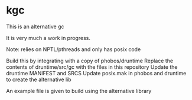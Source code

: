 kgc
===
This is an alternative gc

It is very much a work in progress.

Note: 	relies on NPTL/pthreads
	and only has posix code

Build this by integrating with a copy of phobos/druntime
	Replace the contents of druntime/src/gc with the files in this repository
	Update the druntime MANIFEST and SRCS
	Update posix.mak in phobos and druntime to create the alternative lib

An example file is given to build using the alternative library